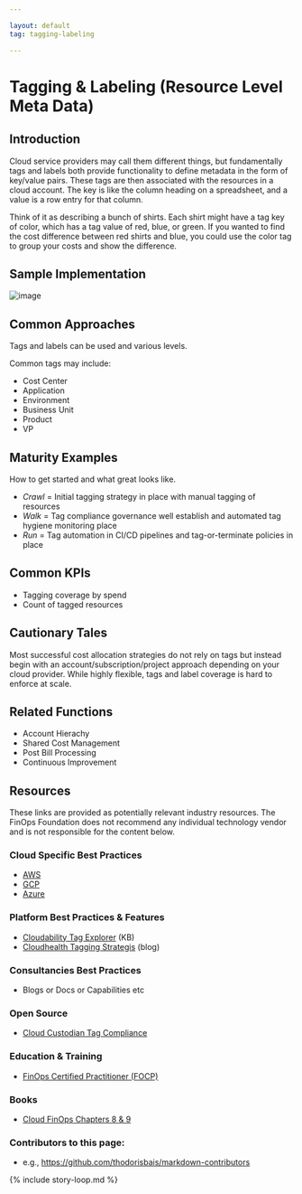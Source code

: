 ```yaml
---

layout: default
tag: tagging-labeling

---
```


# Tagging & Labeling (Resource Level Meta Data)

## Introduction

Cloud service providers may call them different things, but fundamentally tags and labels both provide functionality to define metadata in the form of key/value pairs. These tags are then associated with the resources in a cloud account. The key is like the column heading on a spreadsheet, and a value is a row entry for that column. 

Think of it as describing a bunch of shirts. Each shirt might have a tag key of color, which has a tag value of red, blue, or green. If you wanted to find the cost difference between red shirts and blue, you could use the color tag to group your costs and show the difference. 

## Sample Implementation      

![image](https://user-images.githubusercontent.com/66805995/112911099-96466280-90a9-11eb-9443-a7d2ddb0ebfc.png)

## Common Approaches

Tags and labels can be used and various levels.

Common tags may include:
- Cost Center
- Application
- Environment
- Business Unit
- Product 
- VP

## Maturity Examples

How to get started and what great looks like.

- *Crawl* = Initial tagging strategy in place with manual tagging of resources
- *Walk* = Tag compliance governance well establish and automated tag hygiene monitoring place
- *Run* = Tag automation in CI/CD pipelines and tag-or-terminate policies in place

## Common KPIs

- Tagging coverage by spend
- Count of tagged resources

## Cautionary Tales

Most successful cost allocation strategies do not rely on tags but instead begin with an account/subscription/project approach depending on your cloud provider. While highly flexible, tags and label coverage is hard to enforce at scale.

## Related Functions

- Account Hierachy
- Shared Cost Management
- Post Bill Processing
- Continuous Improvement

## Resources

These links are provided as potentially relevant industry resources. The FinOps Foundation does not recommend any individual technology vendor and is not responsible for the content below.

### Cloud Specific Best Practices

- [AWS](https://docs.aws.amazon.com/general/latest/gr/aws_tagging.html)
- [GCP](https://cloud.google.com/compute/docs/labeling-resources)
- [Azure](https://docs.microsoft.com/en-us/azure/virtual-machines/tag-portal)

### Platform Best Practices & Features
- [Cloudability Tag Explorer](https://support.cloudability.com/hc/en-us/articles/360004517234-Tag-Explorer) (KB)
- [Cloudhealth Tagging Strategis](https://www.cloudhealthtech.com/blog/creating-multicloud-tagging-strategies) (blog)

### Consultancies Best Practices
- Blogs or Docs or Capabilities etc

### Open Source
- [Cloud Custodian Tag Compliance](https://cloudcustodian.io/docs/aws/examples/tagcompliance.html)

### Education & Training
- [FinOps Certified Practitioner (FOCP)](https://www.finops.org/certification/)

### Books

- [Cloud FinOps Chapters 8 & 9](https://www.amazon.com/Cloud-FinOps-Collaborative-Real-Time-Management/dp/1492054623)

### Contributors to this page:

- e.g., https://github.com/thodorisbais/markdown-contributors

{% include story-loop.md %}